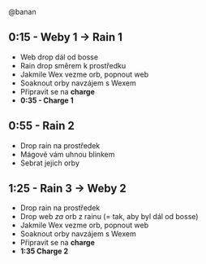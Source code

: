 @banan

## 0:15 - Weby 1 -> Rain 1

- Web drop dál od bosse
- Rain drop směrem k prostředku
- Jakmile Wex vezme orb, popnout web
- Soaknout orby navzájem s Wexem
- Připravit se na **charge**
- **0:35 - Charge 1**

## 0:55 - Rain 2

- Drop rain na prostředek
- Mágové vám uhnou blinkem
- Sebrat jejich orby

## 1:25 - Rain 3 -> Weby 2

- Drop rain na prostředek
- Drop web _za_ orb z rainu (= tak, aby byl dál od bosse)
- Jakmile Wex vezme orb, popnout web
- Soaknout orby navzájem s Wexem
- Připravit se na **charge**
- **1:35 Charge 2**
